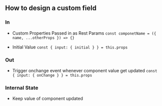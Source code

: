 ## How to design a custom field

### In
* Custom Properties Passed in as Rest Params
   `const componetName = ({ name, ...otherProps }) => {}`

* Initial Value
   `const { input: { initial } } = this.props`

### Out
* Trigger onchange event whenever component value get updated
   `const { input: { onChange } } = this.props`

### Internal State
* Keep value of component updated
